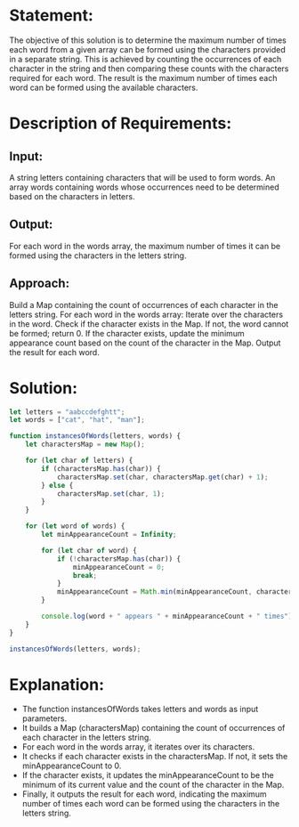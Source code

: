 # Statement:

The objective of this solution is to determine the maximum number of times each word from a given array can be formed using the characters provided in a separate string. This is achieved by counting the occurrences of each character in the string and then comparing these counts with the characters required for each word. The result is the maximum number of times each word can be formed using the available characters.

# Description of Requirements:

## Input:

A string letters containing characters that will be used to form words.
An array words containing words whose occurrences need to be determined based on the characters in letters.

## Output:

For each word in the words array, the maximum number of times it can be formed using the characters in the letters string.

## Approach:

Build a Map containing the count of occurrences of each character in the letters string.
For each word in the words array:
Iterate over the characters in the word.
Check if the character exists in the Map. If not, the word cannot be formed; return 0.
If the character exists, update the minimum appearance count based on the count of the character in the Map.
Output the result for each word.

# Solution:

```typescript
let letters = "aabccdefghtt";
let words = ["cat", "hat", "man"];

function instancesOfWords(letters, words) {
    let charactersMap = new Map();

    for (let char of letters) {
        if (charactersMap.has(char)) {
            charactersMap.set(char, charactersMap.get(char) + 1);
        } else {
            charactersMap.set(char, 1);
        }
    }

    for (let word of words) {
        let minAppearanceCount = Infinity;

        for (let char of word) {
            if (!charactersMap.has(char)) {
                minAppearanceCount = 0;
                break;
            }
            minAppearanceCount = Math.min(minAppearanceCount, charactersMap.get(char));
        }

        console.log(word + " appears " + minAppearanceCount + " times");
    }
}

instancesOfWords(letters, words);

```

# Explanation:

* The function instancesOfWords takes letters and words as input parameters.
* It builds a Map (charactersMap) containing the count of occurrences of each character in the letters string.
* For each word in the words array, it iterates over its characters.
* It checks if each character exists in the charactersMap. If not, it sets the minAppearanceCount to 0.
* If the character exists, it updates the minAppearanceCount to be the minimum of its current value and the count of the character in the Map.
* Finally, it outputs the result for each word, indicating the maximum number of times each word can be formed using the characters in the letters string.